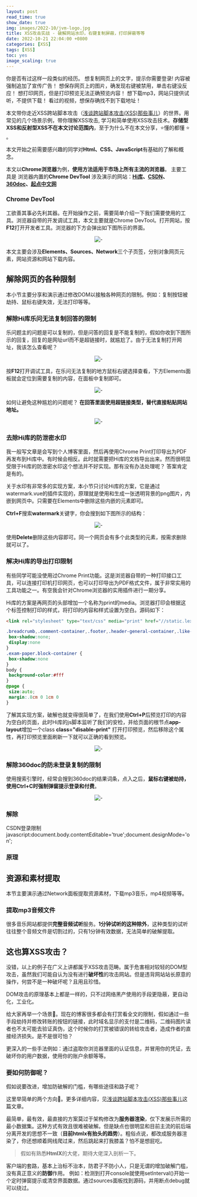 ```yaml
---
layout: post
read_time: true
show_date: true
img: images/2022-10/jvm-logo.jpg
title: XSS攻击实战 - 破解网站水印，右键复制屏蔽，打印屏蔽等等
date: 2022-10-21 22:04:00 +0800
categories: [XSS]
tags: [XSS]
toc: yes
image_scaling: true
---
```


你是否有过这样一段类似的经历。
想复制网页上的文字，提示你需要登录! 内容被强制追加了宣传广告！
想保存网页上的图片，确发现右键被禁用，单击右键没反应！
想打印网页，但是打印预览无法正确预览内容！
想下载mp3，网站只提供试听，不提供下载！
看过的视频，想保存确找不到下载地址！

本文带你走近XSS跨站脚本攻击（[浅谈跨站脚本攻击(XSS)那些事儿](https://lexiangla.com/teams/k100015/docs/f1e03ebc47ab11edbd42de5d75efa922?company_from=7789a506315c11ec8a0d9acd63fadb80)）的世界。用常见的几个场景示例，带你理解XSS攻击, 学习和简单使用XSS攻击技术。**存储型XSS和反射型XSS不在本文讨论范围内**，至于为什么不在本文分享，⭐懂的都懂 :star: 。

本文开始之前需要感兴趣的同学对**Html、CSS、JavaScript**有基础的了解和概念。

本文以**Chrome浏览器**为例，**使用方法适用于市场上所有主流的浏览器**。
主要工具是 浏览器内置的**Chrome DevTool**
涉及演示的网站：**[Hi库](https://lexiangla.com/)、[CSDN](https://blog.csdn.net)、[360doc](https://www.360doc.com)、[起点中文网](https://www.qidian.com)**


### Chrome DevTool

工欲善其事必先利其器。在开始操作之前，需要简单介绍一下我们需要使用的工具。浏览器自带的开发调试工具，本文主要就是Chrome DevTool。打开网站，按**F12**打开开发者工具。浏览器的下方会弹出如下图所示的界面。

<div align="center"><img src="{{site.baseurl}}images/{{page.date | date: "%Y-%m"}}/chrome_devtool.png" alt="-"/></div>

本文主要会涉及**Elements、Sources、Network**三个子页签，分别对象网页元素，网站资源和网站下载内容。


## 解除网页的各种限制

本小节主要分享和演示通过修改DOM以接触各种网页的限制。例如：复制按钮被劫持、鼠标右键失效，无法打印等等。

### 解除Hi库乐问无法复制回答的限制

乐问题主的问题是可以复制的，但是问答的回复是不能复制的，假如你收到下图所示的回复，回复的是网址url而不是超链接时，就尴尬了。由于无法复制打开网址，我该怎么查看呢？

<div align="center"><img src="{{site.baseurl}}images/{{page.date | date: "%Y-%m"}}/hiku_lewen_copy_limit.png" alt="-"/></div>

按**F12**打开调试工具，在乐问无法复制的地方鼠标右键选择查看，下方Elements面板就会定位到需要复制的内容，在面板中复制即可。

<div align="center"><img src="{{site.baseurl}}images/{{page.date | date: "%Y-%m"}}/hiku_lewen_copy_operation.png" alt="-"/></div>

如何让避免这种尴尬的问题呢？
**在回答里面使用超链接类型，替代直接粘贴网站地址。**
<div align="center"><img src="{{site.baseurl}}images/{{page.date | date: "%Y-%m"}}/hiku_lewen_href.png" alt="-"/></div>


### 去除Hi库的防泄密水印

我一般写文章是会写到个人博客里面，然后再使用Chrome Print打印导出为PDF再发布到Hi库中。有时候会相反。此时就需要把Hi库的文档导出出来。然而很明显受限于Hi库的防泄密水印这个想法并不好实现。那有没有办法处理呢？ 答案肯定是有的。

关于水印有非常多的实现方案，本小节只讨论Hi库的方案，它是通过watermark.vue的插件实现的，原理就是使用和生成一张透明背景的png图片，内嵌到网页中。只需要在Elements中删除这些内嵌的元素即可。

**Ctrl+F**搜索**watermark**关键字，你会搜到如下图所示的结构：
<div align="center"><img src="{{site.baseurl}}images/{{page.date | date: "%Y-%m"}}/hiku_lewen_watermark.png" alt="-"/></div>

使用**Delete**删除这些内容即可。同一个网页会有多个此类型的元素，按需求删除就可以了。


### 解决Hi库的导出打印限制

有些同学可能没使用过Chrome Print功能。这是浏览器自带的一种打印接口工具，可以连接打印机打印网页，也可以打印导出为PDF格式文件，属于非常实用的工具功能之一。有空我会针对Chrome浏览器的实用插件进行一期分享。

Hi库的方案是再网页的头部增加一个名称为print的media。浏览器打印会根据这个标签控制打印的样式，将打印的内容和样式设置为空白。源码如下：

```html
<link rel="stylesheet" type="text/css" media="print" href="//static.lexiang-asset.com/build/css/common/print-a52d141bed.css">
```

```css
.breadcrumb,.comment-container,.footer,.header-general-container,.like-favorite,.team-top-section {
 box-shadow:none;
 display:none
}
.exam-paper.block-container {
 box-shadow:none
}
body {
 background-color:#fff
}
@page {
 size:auto;
 margin:.8cm 0 1cm 0
}
```

了解其实现方案，破解也就变得很简单了，在我们使用**Ctrl+P**后预览打印的内容为空白的页面，此时Hi库的js脚本监听了我们的安检，并给页面的根节点**app-layout**增加一个class **class="disable-print"** 打开打印预览，然后移除这个属性，再打印预览里面刷新一下就可以正确的看到预览。

<div align="center"><img src="{{site.baseurl}}images/{{page.date | date: "%Y-%m"}}/hiku_lewen_print_limit.png" alt="-"/></div>


### 解除360doc的防未登录复制的限制

使用搜索引擎时，经常会搜到360doc的结果词条，点入之后，**鼠标右键被劫持，使用Ctrl+C时强制弹窗提示登录和付费**。

<div align="center"><img src="{{site.baseurl}}images/{{page.date | date: "%Y-%m"}}/360doc_login.png" alt="-"/></div>


### 解除

CSDN登录限制
javascript:document.body.contentEditable='true';document.designMode='on';


### 原理


## 资源和素材提取

本节主要演示通过Network面板提取资源素材，下载mp3音乐，mp4视频等等。

### 提取mp3音频文件

很多音乐网站都提供**完整音频试听**服务。**1分钟试听的这种除外**，这种类型的试听往往整个音频文件是切割过的，只有1分钟有效数据，无法简单的破解提取。





## 这也算XSS攻击？

没错，以上的例子在广义上讲都属于XSS攻击范畴。属于危害相对较轻的DOM型攻击，虽然我们可能自认为没有进行**破坏性**的攻击网站。但是违背网站站长原意的操作，何尝不是一种破坏呢？且用且珍惜。

DOM攻击的原理基本上都是一样的，只不过网络黑产使用的手段更隐蔽，更自动化，工业化。

给大家再举一个场景🌰。现在的博客很多都会有打赏看全文的限制，假如通过一些手段劫持并修改转账的按钮的链接，此时域名显示的支付是二维码，二维码图片读者也不太可能去验证真伪，这个时候你的打赏被错误的转给攻击者，造成作者的直接经济损失。是不是很可怕？

更深入的一些手法例如：通过盗取你浏览器里面的认证信息，并冒用你的凭证，去破坏你的用户数据，使用你的账户余额等等。


### 要如何防御呢？

假如说要改进，增加防破解的门槛，有哪些途径和路子呢？ 

这里举简单的两个方向🌰。更多详细内容，见[浅谈跨站脚本攻击(XSS)那些事儿](https://lexiangla.com/teams/k100015/docs/f1e03ebc47ab11edbd42de5d75efa922?company_from=7789a506315c11ec8a0d9acd63fadb80)这篇文章。

最简单，最有效，最直接的方案莫过于架构修改为**服务器渲染**，仅下发展示所需的最小数据集。这种方式有效且很难被破解。但是缺点也很明显和目前主流的前后端分离开发的思想不一致（**目前htmlx有抬头的趋势**）。粗俗点说，都改成服务器渲染了，你还想顺着网线爬过来，然后跳起来打我膝盖？怕不是想屁吃。

> 假如有熟悉**HtmlX**的大佬，期待大佬深入剖析一下。

客户端的套路，基本上治标不治本，防君子不防小人，只是无谓的增加破解门槛，没有真正意义的**防御**作用。
例如：检测到打开console就使用setInterval()开始一个定时弹窗提示或清空界面数据。通过sources面板找到源码，并用断点debug就可以绕过。






